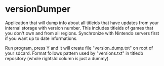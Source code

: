 # versionDumper
Application that will dump info about all titleids that have updates from your internal storage with version number. This includes titleids of games that you don't own and from all regions.
Synchronize with Nintendo servers first if you want up to date informations.

Run program, press Y and it will create file "version_dump.txt" on root of your sdcard. Format follows pattern used by "versions.txt" in titledb repository (whole rightsId column is just a dummy).
